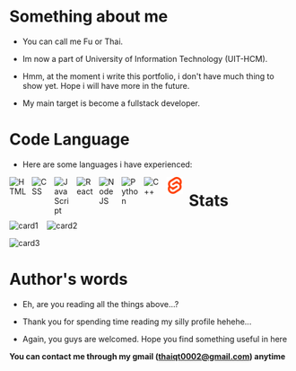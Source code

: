 # Something about me

- You can call me Fu or Thai.

- Im now a part of University of Information Technology (UIT-HCM).

- Hmm, at the moment i write this portfolio, i don't have much thing to show yet. Hope i will have more in the future.

- My main target is become a fullstack developer.

# Code Language 

- Here are some languages i have experienced:
<img align="left" alt="HTML" width="30px" style="padding-right:10px;" src="https://cdn.jsdelivr.net/gh/devicons/devicon/icons/html5/html5-plain.svg" />
<img align="left" alt="CSS" width="30px" style="padding-right:10px;" src="https://cdn.jsdelivr.net/gh/devicons/devicon/icons/css3/css3-plain.svg" />
<img align="left" alt="JavaScript" width="30px" style="padding-right:10px;" src="https://cdn.jsdelivr.net/gh/devicons/devicon/icons/javascript/javascript-plain.svg" />
<img align="left" alt="React" width="30px" style="padding-right:10px;" src="https://cdn.jsdelivr.net/gh/devicons/devicon/icons/react/react-original.svg" />
<img align="left" alt="NodeJS" width="30px" style="padding-right:10px;" src="https://cdn.jsdelivr.net/gh/devicons/devicon/icons/nodejs/nodejs-original.svg" />
<img align="left" alt="Python" width="30px" style="padding-right:10px;" src="https://cdn.jsdelivr.net/gh/devicons/devicon/icons/python/python-plain.svg" />
<img align="left" alt="C++" width="30px" style="padding-right:10px;" src="https://cdn.jsdelivr.net/gh/devicons/devicon/icons/cplusplus/cplusplus-line.svg" />
<img align="left" alt="Sveltekit" width="30px" style="padding-right:10px;" src="https://github.com/devicons/devicon/blob/1119b9f84c0290e0f0b38982099a2bd027a48bf1/icons/svelte/svelte-original.svg" />

#

# Stats
<p>
    <img align='top' src="https://github-readme-stats.vercel.app/api/top-langs?username=thaiqt0002&show_icons=true&locale=en&layout=compact" alt="card1" />
    &nbsp;&nbsp;
    <img src="https://github-readme-stats.vercel.app/api?username=thaiqt0002&show_icons=true&locale=en" alt="card2" />
</p>

<p><img src="https://github-readme-streak-stats.herokuapp.com/?user=thaiqt0002" alt="card3" /></p>




# Author's words

- Eh, are you reading all the things above...?

- Thank you for spending time reading my silly profile hehehe...

- Again, you guys are welcomed. Hope you find something useful in here

**You can contact me through my gmail (thaiqt0002@gmail.com) anytime**
